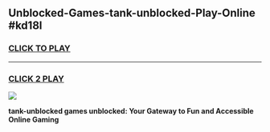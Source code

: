 
## Unblocked-Games-tank-unblocked-Play-Online #kd18l
<h3>
<a href="https://news.freeplayer.one?title=tank-unblocked&ref=3">CLICK TO PLAY</a></h3>
<hr>

<h3>
<a href="https://news.freeplayer.one?title=tank-unblocked&ref=3">CLICK 2 PLAY</a>
  
</h3>

<a href="https://news.freeplayer.one?title=tank-unblocked&ref=3"><img src="https://clearcache.store/games.png"></a>


**tank-unblocked games unblocked: Your Gateway to Fun and Accessible Online Gaming**
